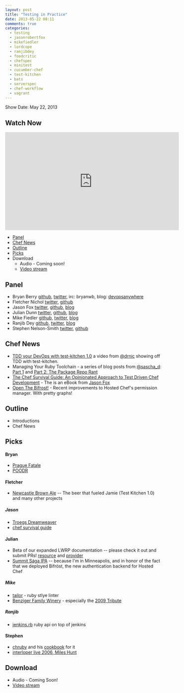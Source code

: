 ```yaml
---
layout: post
title: "Testing in Practice"
date: 2013-05-22 08:11
comments: true
categories: 
  - testing
  - jasonrobertfox
  - mikefiedler
  - lordcope
  - ranjibdey
  - foodcritic
  - chefspec
  - minitest
  - cucumber-chef
  - test-kitchen
  - bats
  - serverspec
  - chef-workflow
  - vagrant
---
```

Show Date: May 22, 2013

Watch Now
--------

<iframe width="560" height="315" src="http://www.youtube.com/embed/DhcXXOIerIc" frameborder="0" allowfullscreen></iframe>

* [Panel](http://foodfightshow.org/2013/05/testing-in-practice.html#panel)
* [Chef News](http://foodfightshow.org/2013/05/testing-in-practice.html#news)
* [Outline](http://foodfightshow.org/2013/05/testing-in-practice.html#outline)
* [Picks](http://foodfightshow.org/2013/05/testing-in-practice.html#picks)
* Download
  * Audio - Coming soon!
  * [Video stream](http://www.youtube.com/watch?v=DhcXXOIerIc)


Panel<a name="panel"></a>
-----
* Bryan Berry [github](http://github.com/bryanwb), [twitter](http://twitter.com/bryanwb), irc: bryanwb, blog: [devopsanywhere](http://devopsanywhere.blogspot.com)
* Fletcher Nichol [twitter](http://twitter.com/fnichol), [github](https://github.com/fnichol)
* Jason Fox [twitter](https://twitter.com/jasonrobertfox), [github](https://github.com/jasonrobertfox), [blog](http://neverstopbuilding.net/)
* Julian Dunn [twitter](https://twitter.com/julian_dunn), [github](https://github.com/juliandunn), [blog](http://www.juliandunn.net/)
* Mike Fiedler [github](http://github.com/miketheman), [twitter](http://twitter.com/mikefiedler), [blog](http://www.miketheman.net)
* Ranjib Dey [github](https://github.com/ranjib), [twitter](https://twitter.com/ranjibdey), [blog](http://ranjib.posterous.com/)
* Stephen Nelson-Smith [twitter](https://twitter.com/lordcope), [github](http://github.com/lordcope)

<!-- more -->

Chef News<a name="news"></a>
---------

* [TDD your DevOps with test-kitchen 1.0](http://starkandwayne.com/articles/2013/05/07/tdd-your-devops-with-test-kitchen/) a video from [@drnic](http://twitter.com/drnic) showing off TDD with test-kitchen.
* Managing Your Ruby Toolchain - a series of blog posts from [@sascha_d](https://twitter.com/sascha_d):  [Part 1](http://blog.brattyredhead.com/blog/2013/05/12/pieces-and-parts-managing-your-ruby-toolchain/) and [Part 2:  The Package Repo Rant](http://blog.brattyredhead.com/blog/2013/05/17/managing-your-ruby-toolchain-part-2-the-package-repo-rant)
* [The Chef Survival Guide:  An Opinionated Approach to Test Driven Chef Development](https://leanpub.com/chef-survival-guide) - The is an eBook from [Jason Fox](http://twitter.com/jasonrobertfox)
* [Open The Bifrost!](http://www.opscode.com/blog/2013/05/21/open-the-bifrost/) - Recent improvements to Hosted Chef's permission manager.  With pretty graphs!

Outline<a name="outline"></a>
-------

* Introductions
* Chef News

Picks<a name="picks"></a>
-----
#### Bryan

- [Prague Fatale](http://www.amazon.com/Prague-Fatale-Bernie-Gunther-Philip/dp/B00B1L6B4G)
- [POODR](http://poodr.info)

#### Fletcher

- [Newcastle Brown Ale](http://beeradvocate.com/beer/profile/342/639) -- The beer that fueled Jamie (Test Kitchen 1.0) and many other projects

##### Jason

- [Troegs Dreamweaver](http://t.co/vFOKd2wiqv)
- [chef survival guide](https://leanpub.com/chef-survival-guide)

#### Julian

- Beta of our expanded LWRP documentation -- please check it out and submit PRs! [resource](http://docs.opscode.com/lwrp_custom_resource.html) and [provider](http://docs.opscode.com/lwrp_custom_provider_resources.html)
- [Summit Sága IPA](http://www.summitbrewing.com/brews/saga-ipa) -- because I'm in Minneapolis, and in honor of the fact that we deployed Bifröst, the new authentication backend for Hosted Chef

##### Mike

- [tailor](https://github.com/turboladen/tailor) - ruby stlye linter
- [Benziger Family Winery](http://www.benziger.com/) - especially the [2009 Tribute](http://www.benziger.com/2009_tribute)

##### Ranjib 

- [jenkins.rb](https://github.com/jenkinsci/jenkins.rb) ruby api on top of jenkins


#### Stephen

- [chruby](https://github.com/postmodern/chruby) and his [cookbook](https://github.com/Atalanta/chef-chruby) for it
- [interloper live 2006, Miles Hunt](https://itunes.apple.com/us/album/interloper-live-2006-live/id320047495)


Download
--------
* Audio - Coming Soon!
* [Video stream](http://www.youtube.com/watch?v=DhcXXOIerIc)
